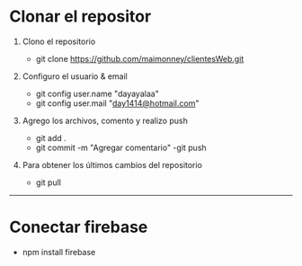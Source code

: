 # Clonar el repositor 

1. Clono el repositorio
    - git clone https://github.com/maimonney/clientesWeb.git

2. Configuro el usuario & email
    - git config user.name "dayayalaa"
    - git config user.mail "day1414@hotmail.com"

3. Agrego los archivos, comento y realizo push
    - git add .
    - git commit -m "Agregar comentario"
    -git push 

4. Para obtener los últimos cambios del repositorio
    - git pull


--------------------- 
# Conectar firebase 
- npm install firebase